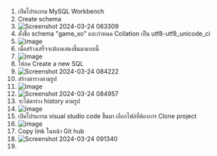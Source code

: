 1. เปิดโปรแกรม MySQL Workbench
2. Create schema
3. ![Screenshot 2024-03-24 083309](https://github.com/Cop1234/xo/assets/98316787/637b8161-a555-4138-8adf-1565addb4638)
4. ตั้งชื่อ schema "game_xo" และกำหนด Collation เป็น utf8-utf8_unicode_ci
5. ![image](https://github.com/Cop1234/xo/assets/98316787/82e7b5fb-083b-480f-b441-f86a9729d236)
6. เมื่อสร้างเสร็จจะต้องแสดงขึ้นมาแบบนี้
7. ![image](https://github.com/Cop1234/xo/assets/98316787/0da7005c-0c80-4699-b426-1e00a42eebfb)
8. ให้กด Create a new SQL
9. ![Screenshot 2024-03-24 084222](https://github.com/Cop1234/xo/assets/98316787/3b3a0835-772b-47cf-bbc4-833209130cdb)
10. สร้างตารางตามรูป
11. ![image](https://github.com/Cop1234/xo/assets/98316787/09776f3c-ba4c-4ba7-9139-662130002fd0)
12. ![Screenshot 2024-03-24 084957](https://github.com/Cop1234/xo/assets/98316787/18f921e8-9c15-4c0e-89f1-8209a63bc461)
13. จะได้ตาราง history ตามรูป
14. ![image](https://github.com/Cop1234/xo/assets/98316787/25bd08d2-ea79-4418-8748-1d52d3915be0)
15. เปิดโปรแกรม visual studio code ขึ้นมา เลือกไฟล์ที่ต้องการ Clone project
16. ![image](https://github.com/Cop1234/xo/assets/98316787/8185fde8-960f-44d0-b29e-527229dc7e85)
17. Copy link ในหน้า Git hub
18. ![Screenshot 2024-03-24 091340](https://github.com/Cop1234/xo/assets/98316787/5cb06e92-1b1f-442e-aaed-3635f03d826d)
19. 
